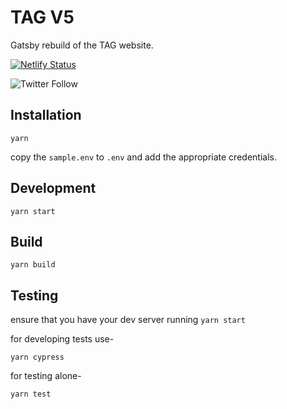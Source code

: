 # TAG V5

Gatsby rebuild of the TAG website.

[![Netlify Status](https://api.netlify.com/api/v1/badges/4dcee2e8-0ff5-4db4-9a96-ed82462bf64b/deploy-status)](https://app.netlify.com/sites/tagd8-gatsby/deploys)

![Twitter Follow](https://img.shields.io/twitter/follow/thirdandgrove.svg?label=Third%20%26%20Grove&style=social)

## Installation

```shell
yarn
```

copy the `sample.env` to `.env` and add the appropriate credentials.

## Development

```shell
yarn start
```

## Build

```shell
yarn build
```

## Testing

ensure that you have your dev server running `yarn start`

for developing tests use-

```shell
yarn cypress
```

for testing alone-

```shell
yarn test
```
